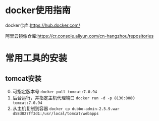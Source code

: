 # docker使用指南

docker仓库:https://hub.docker.com/

阿里云镜像仓库:https://cr.console.aliyun.com/cn-hangzhou/repositories

# 常用工具的安装

## tomcat安装
0. 可指定版本号 
`docker pull tomcat:7.0.94`
1. 后台运行，并指定主机代理端口
`docker run -d -p 8130:8080 tomcat:7.0.94`
1. 从主机复制到容器 
`docker cp dubbo-admin-2.5.9.war d58d827ff3d1:/usr/local/tomcat/webapps`

